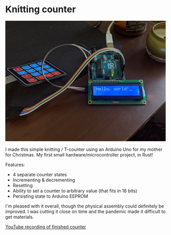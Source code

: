 # Knitting counter

![Hello, arduino!](hello-arduino.jpg)

I made this simple knitting / T-counter using an Arduino Uno for my mother for Christmas.
My first small hardware/microcontroller project, in Rust!

Features:
  - 4 separate counter states
  - Incrementing & decrementing
  - Resetting
  - Ability to set a counter to arbitrary value (that fits in 16 bits)
  - Persisting state to Arduino EEPROM

I'm pleased with it overall, though the physical assembly could definitely be improved.
I was cutting it close on time and the pandemic made it difficult to get materials.

[YouTube recording of finished counter](https://youtu.be/NR5LklTTnRU)
